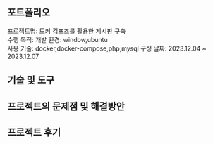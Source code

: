 포트폴리오
---

프로젝트명: 도커 컴포즈를 활용한 게시판 구축 </br>
수행 목적: 
개발 환경: window,ubuntu</br>
사용 기술: docker,docker-compose,php,mysql
구성 날짜: 2023.12.04 ~ 2023.12.07

기술 및 도구
---

프로젝트의 문제점 및 해결방안
---

프로젝트 후기
---


